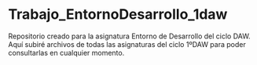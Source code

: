 # Trabajo_EntornoDesarrollo_1daw
Repositorio creado para la asignatura Entorno de Desarrollo del ciclo DAW.
Aquí subiré archivos de todas las asignaturas del ciclo 1ºDAW para poder consultarlas en cualquier momento.

